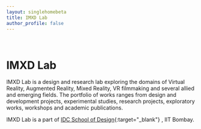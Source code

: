 ```yaml
---
layout: singlehomebeta
title: IMXD Lab
author_profile: false
---
```


<br>

# IMXD Lab

IMXD Lab is a design and research lab exploring the domains of Virtual Reality, Augmented Reality, Mixed Reality, VR filmmaking and several allied and emerging fields. The portfolio of works ranges from design and development projects, experimental studies, research projects, exploratory works, workshops and academic publications.

IMXD Lab is a part of [IDC School of Design](http://www.idc.iitb.ac.in/){:target="_blank"}
, IIT Bombay.


<!--
<div class="single-home-updates">
    <h2>
        Updates
    </h2>
    <p>
        <b>Call for Study: 03/09/2020</b> 
        <br>
        We're conducting a study on using <b>Mobile Augmented Reality for Remote Learning</b>, as part of the <a href="/projects/scholar">ScholAR Project</a>, where we are testing a <b>Collaborative AR Classroom</b> that we've developed, focusing on <b>Mathematics for classes 6 to 8</b>. 
        <br>
        <br>
        If you are a mathematics teacher who would like to be a part of this study along with your class, 
        or know teachers or schools who might be interested in participating, please fill this form - <a href="https://forms.gle/h5u2yWw6EVGbp11G8" target="_blank">ScholAR Call for Participants</a> - and we'll get in touch with you to discuss further. Thanks!
    </p>
</div>
-->
